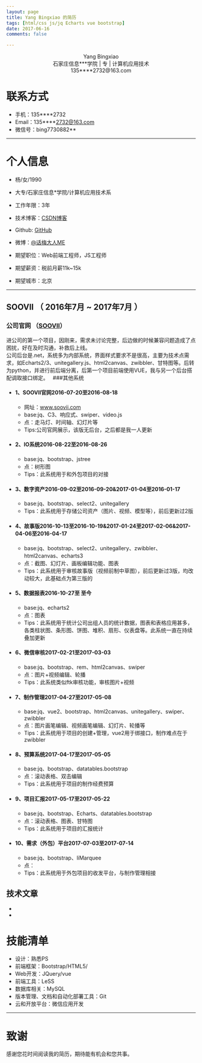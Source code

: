 ```yaml
---
layout: page
title: Yang Bingxiao 的简历
tags: [html/css js/jq Echarts vue bootstrap]
date: 2017-06-16
comments: false

---
```

 
<center>Yang Bingxiao</center>
<center>石家庄信息***学院 | 专 | 计算机应用技术</center>
<center>135****2732@163.com</center>

# 联系方式

- 手机：135****2732
- Email：135****2732@163.com
- 微信号：bing7730882**
---

# 个人信息

 - 杨/女/1990 
 - 大专/石家庄信息*学院/计算机应用技术系 
 - 工作年限：3年
 - 技术博客：[CSDN博客](http://blog.csdn.net/YangBingX)
 - Github: [GitHub](https://github.com/ybx13579) 
 - 微博：[@话梅大人ME](http://weibo.com/u/2114928095)

 - 期望职位：Web前端工程师，JS工程师
 - 期望薪资：税前月薪11k~15k
 - 期望城市：北京

---


## SOOVII （ 2016年7月 ~ 2017年7月 ）

### 公司官网 （[SOOVII](www.soovii.com)）
进公司的第一个项目，因刚来，需求未讨论完整，后边做的时候兼容问题造成了点困扰，好在及时沟通，补救后上线。<br/>公司后台是.net，系统多为内部系统，界面样式要求不是很高，主要为技术点需求，如Echarts2/3、unitegallery.js、html2canvas、zwibbler、甘特图等。后转为python，并进行前后端分离，后第一个项目前端使用VUE，我与另一个后台搭配调取接口绑定。
 
###其他系统
<ul>
        <li>
            <h4>1、SOOVII官网<span>2016-07-20至2016-08-18</span></h4>
            <ul>
                <li>网址：<a target="_blank" href="www.soovii.com">www.soovii.com</a></li>
                <li>
                    base:jq、C3、响应式、swiper、video.js
                </li>
                <li>
                    点：走马灯、时间轴、幻灯片等
                </li>
                <li>
                    Tips:公司官网展示，该版无后台，之后都是我一人更新
                </li>
            </ul>
        </li>
        <li>
            <h4>2、IO系统<span>2016-08-22至2016-08-26</span></h4>
            <ul>
                <li>
                    base:jq、bootstrap、jstree
                </li>
                <li>
                    点：树形图
                </li>
                <li>
                    Tips：此系统用于和外包项目的对接
                </li>
            </ul>
        </li>
        <li>
            <h4>3、数字资产<span>2016-09-02至2016-09-20</span>&<span>2017-01-04至2016-01-17</span></h4>
            <ul>
                <li>
                    base:jq、bootstrap、select2、unitegallery
                </li>
                <li>
                    Tips：此系统用于存储公司资产（图片、视频、模型等），前后更新过2版
                </li>
            </ul>
        </li>
        <li>
            <h4>4、故事版<span>2016-10-13至2016-10-19</span>&<span>2017-01-24至2017-02-06</span>&<span>2017-04-06至2016-04-17</span></h4>
            <ul>
                <li>
                    base:jq、bootstrap、select2、unitegallery、zwibbler、html2canvas、echarts3
                </li>
                <li>
                    点：截图、幻灯片、画板编辑功能、图表
                </li>
                <li>
                    Tips：此系统用于审核故事版（视频前制中草图），前后更新过3版，均改动较大，此基础点为第三版的
                </li>
            </ul>
        </li>
        <li>
            <h4>5、数据报表<span>2016-10-27至 至今</span></h4>
            <ul>
                <li>
                    base:jq、echarts2
                </li>
                <li>
                    点：图表
                </li>
                <li>
                    Tips：此系统用于统计公司出组人员的统计数据，图表和表格应用甚多，各类柱状图、条形图、饼图、堆积、扇形、仪表盘等。此系统一直在持续叠加更新
                </li>
            </ul>
        </li>
        <li>
            <h4>6、微信审核<span>2017-02-21至2017-03-03</span></h4>
            <ul>
                <li>
                    base:jq、bootstrap、rem、html2canvas、swiper
                </li>
                <li>
                    点：图片+视频编辑、轮播
                </li>
                <li>
                    Tips：此系统类似ftk审核功能，审核图片+视频
                </li>
            </ul>
        </li>
        <li>
            <h4>7、制作管理<span>2017-04-27至2017-05-08</span></h4>
            <ul>
                <li>
                    base:jq、vue2、bootstrap、html2canvas、unitegallery、swiper、zwibbler
                </li>
                <li>    
                    点：图片画笔编辑、视频画笔编辑、幻灯片、轮播等
                </li>
                <li>
                    Tips：此系统用于项目的创建+管理，vue2用于绑接口，制作难点在于zwibbler
                </li>
            </ul>
        </li>
        <li>
            <h4>8、预算系统<span>2017-04-17至2017-05-05</span></h4>
            <ul>
                <li>
                    base:jq、bootstrap、datatables.bootstrap
                </li>
                <li>
                    点：滚动表格、双击编辑
                </li>
                <li>
                    Tips：此系统用于项目的制作经费预算
                </li>
            </ul>
        </li>
        <li>
            <h4>9、项目汇报<span>2017-05-17至2017-05-22</span></h4>
            <ul>
                <li>
                    base:jq、bootstrap、Echarts、datatables.bootstrap
                </li>
                <li>
                    点：滚动表格、图表、甘特图
                </li>
                <li>
                    Tips：此系统用于项目的汇报统计
                </li>
            </ul>
        </li>
        <li>
            <h4>10、需求（外包）平台<span>2017-07-03至2017-07-14</span></h4>
            <ul>
                <li>
                    base:jq、bootstrap、liMarquee
                </li>
                <li>
                    点：
                </li>
                <li>
                    Tips：此系统用于外包项目的收发平台，与制作管理相接
                </li>
            </ul>
        </li>
    </ul>


## 技术文章

-
-



# 技能清单

- 设计：熟悉PS
- 前端框架：Bootstrap/HTML5/
- Web开发：JQuery/vue
- 前端工具：LeSS
- 数据库相关：MySQL
- 版本管理、文档和自动化部署工具：Git
- 云和开放平台：微信应用开发




---

# 致谢
感谢您花时间阅读我的简历，期待能有机会和您共事。

